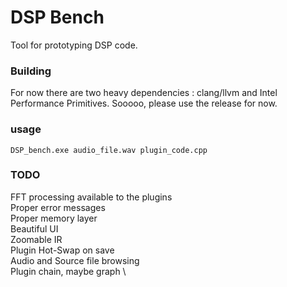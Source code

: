 # DSP Bench

Tool for prototyping DSP code.

### Building
For now there are two heavy dependencies : clang/llvm and Intel Performance Primitives. Sooooo, please use the release for now. 

### usage 
```
DSP_bench.exe audio_file.wav plugin_code.cpp 
```

### TODO

FFT processing available to the plugins \
Proper error messages \
Proper memory layer \
Beautiful UI \
Zoomable IR \
Plugin Hot-Swap on save \
Audio and Source file browsing \
Plugin chain, maybe graph \
